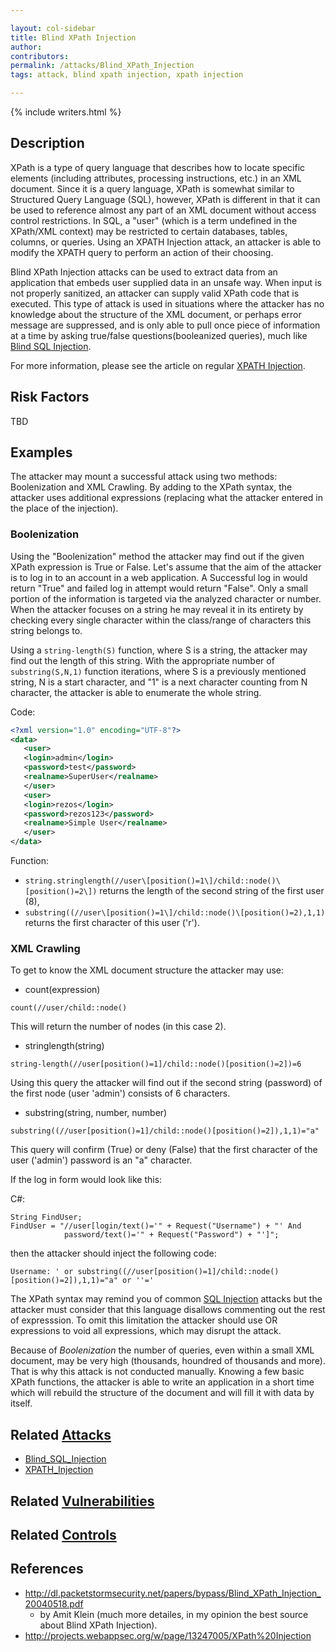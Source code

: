 ```yaml
---

layout: col-sidebar
title: Blind XPath Injection
author: 
contributors:
permalink: /attacks/Blind_XPath_Injection
tags: attack, blind xpath injection, xpath injection

---
```


{% include writers.html %}

## Description

XPath is a type of query language that describes how to locate specific
elements (including attributes, processing instructions, etc.) in an XML
document. Since it is a query language, XPath is somewhat similar to
Structured Query Language (SQL), however, XPath is different in that it
can be used to reference almost any part of an XML document without
access control restrictions. In SQL, a "user" (which is a term undefined
in the XPath/XML context) may be restricted to certain databases,
tables, columns, or queries. Using an XPATH Injection attack, an
attacker is able to modify the XPATH query to perform an action of their
choosing.

Blind XPath Injection attacks can be used to extract data from an
application that embeds user supplied data in an unsafe way. When input
is not properly sanitized, an attacker can supply valid XPath code that
is executed. This type of attack is used in situations where the
attacker has no knowledge about the structure of the XML document, or
perhaps error message are suppressed, and is only able to pull once
piece of information at a time by asking true/false
questions(booleanized queries), much like [Blind SQL Injection](Blind_SQL_Injection).

For more information, please see the article on regular [XPATH Injection](XPATH_Injection).

## Risk Factors

TBD

## Examples

The attacker may mount a successful attack using two methods:
Boolenization and XML Crawling. By adding to the XPath syntax, the
attacker uses additional expressions (replacing what the attacker
entered in the place of the injection).

### Boolenization

Using the "Boolenization" method the attacker may find out if the given
XPath expression is True or False. Let's assume that the aim of the
attacker is to log in to an account in a web application. A Successful
log in would return "True" and failed log in attempt would return
"False". Only a small portion of the information is targeted via the
analyzed character or number. When the attacker focuses on a string he
may reveal it in its entirety by checking every single character within
the class/range of characters this string belongs to.

Using a `string-length(S)` function, where S is a string, the attacker
may find out the length of this string. With the appropriate number of
`substring(S,N,1)` function iterations, where S is a previously
mentioned string, N is a start character, and "1" is a next character
counting from N character, the attacker is able to enumerate the whole
string.

Code:
```xml
<?xml version="1.0" encoding="UTF-8"?>
<data>
   <user>
   <login>admin</login>
   <password>test</password>
   <realname>SuperUser</realname>
   </user>
   <user>
   <login>rezos</login>
   <password>rezos123</password>
   <realname>Simple User</realname>
   </user>
</data>
```

Function:

- `string.stringlength(//user\[position()=1\]/child::node()\[position()=2\])`
    returns the length of the second string of the first user (8),
- `substring((//user\[position()=1\]/child::node()\[position()=2),1,1)`
    returns the first character of this user ('r').

### XML Crawling

To get to know the XML document structure the attacker may use:

- count(expression)

``` 
count(//user/child::node()
```

This will return the number of nodes (in this case 2).

-  stringlength(string)

``` 
string-length(//user[position()=1]/child::node()[position()=2])=6 
```

Using this query the attacker will find out if the second string
(password) of the first node (user 'admin') consists of 6 characters.

- substring(string, number, number)

```
substring((//user[position()=1]/child::node()[position()=2]),1,1)="a"
```

This query will confirm (True) or deny (False) that the first character
of the user ('admin') password is an "a" character.

If the log in form would look like this:

C\#:

```
String FindUser;
FindUser = "//user[login/text()='" + Request("Username") + "' And
            password/text()='" + Request("Password") + "']";
```

then the attacker should inject the following code:

```
Username: ' or substring((//user[position()=1]/child::node()[position()=2]),1,1)="a" or ''='
```

The XPath syntax may remind you of common [SQL Injection](SQL_Injection) attacks but the attacker must
consider that this language disallows commenting out the rest of
expresssion. To omit this limitation the attacker should use OR
expressions to void all expressions, which may disrupt the attack.

Because of *Boolenization* the number of queries, even within a small
XML document, may be very high (thousands, houndred of thousands and
more). That is why this attack is not conducted manually. Knowing a few
basic XPath functions, the attacker is able to write an application in a
short time which will rebuild the structure of the document and will
fill it with data by itself.

## Related [Attacks](https://owasp.org/www-community/attacks/)

- [Blind_SQL_Injection](Blind_SQL_Injection)
- [XPATH_Injection](XPATH_Injection)

## Related [Vulnerabilities](../vulnerabilities/)

## Related [Controls](../controls/)

## References

- http://dl.packetstormsecurity.net/papers/bypass/Blind_XPath_Injection_20040518.pdf
  - by Amit Klein (much more detailes, in my opinion the best source about Blind XPath Injection).
- http://projects.webappsec.org/w/page/13247005/XPath%20Injection

